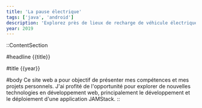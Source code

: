 ```yaml
---
title: 'La pause électrique'
tags: ['java', 'android']
description: 'Explorez près de lieux de recharge de véhicule électrique'
year: 2019
---
```


::ContentSection

#headline
{{title}}

#title
{{year}}

#body
Ce site web a pour objectif de présenter mes compétences et mes projets personnels. J'ai profité de l'opportunité pour explorer de nouvelles technologies en développement web, principalement le développement et le déploiement d'une application JAMStack.
::
